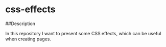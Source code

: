# css-effects

##Description

In this repository I want to present some CSS effects, which can be useful when creating pages.
